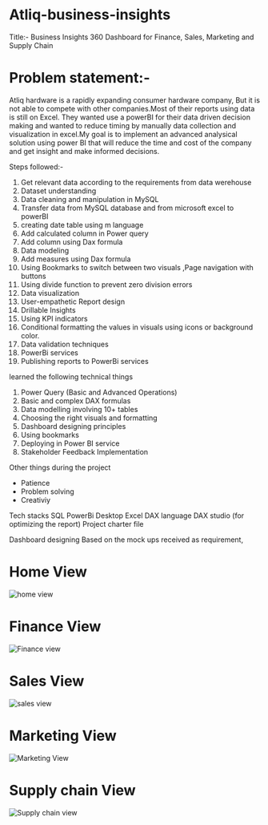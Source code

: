 # Atliq-business-insights

Title:- Business Insights 360 Dashboard for Finance, Sales, Marketing and Supply Chain

# Problem statement:-
Atliq hardware is a rapidly expanding consumer hardware company, But it is not able to compete with other companies.Most of their reports using data is still on Excel.
They wanted use a powerBI for their data driven decision making and wanted to reduce timing by manually data collection and visualization in excel.My goal is to implement an advanced analysical solution using power BI that will reduce the time and cost of the company and get insight and make informed decisions.

Steps followed:-
1. Get relevant data according to the requirements from data werehouse
2. Dataset understanding
3. Data cleaning and manipulation in MySQL
4. Transfer data from MySQL database and from microsoft excel to powerBI
5. creating date table using m language
6. Add calculated column in Power query
7. Add column using Dax formula
8. Data modeling
9. Add measures using Dax formula
10. Using Bookmarks to switch between two visuals ,Page navigation with buttons
11. Using divide function to prevent zero division errors
12. Data visualization
13. User-empathetic Report design
14. Drillable Insights
15. Using KPI indicators
16. Conditional formatting the values in visuals using icons or background color.
17. Data validation techniques
18. PowerBi services
19. Publishing reports to PowerBi services

 learned the following technical things

1. Power Query (Basic and Advanced Operations) 
2. Basic and complex DAX formulas
3. Data modelling involving 10+ tables
4. Choosing the right visuals and formatting
5. Dashboard designing principles
6. Using bookmarks
7. Deploying in Power BI service
8. Stakeholder Feedback Implementation

 Other things during the project
 - Patience
 - Problem solving
 - Creativiy

Tech stacks
SQL
PowerBi Desktop
Excel
DAX language
DAX studio (for optimizing the report)
Project charter file

Dashboard designing
Based on the mock ups received as requirement,

# Home View
![home view](https://github.com/hardikabhalala/Atliq-business-insights/assets/139356154/a5d209df-313b-4b5d-b499-9d1efdbdd19a)

# Finance View
![Finance view](https://github.com/hardikabhalala/Atliq-business-insights/assets/139356154/ba352b3e-6f4f-4d91-9fcc-25127e3cb08d)

# Sales View
![sales view](https://github.com/hardikabhalala/Atliq-business-insights/assets/139356154/b8c2a2a4-1889-46a0-bd07-fea6a3b11a9b)

# Marketing View
![Marketing View](https://github.com/hardikabhalala/Atliq-business-insights/assets/139356154/f5ad1bc9-4723-426c-b559-66c96513674d)

# Supply chain View
![Supply chain view](https://github.com/hardikabhalala/Atliq-business-insights/assets/139356154/97cc1b98-b657-496e-b0a1-923ca69e73dd)
